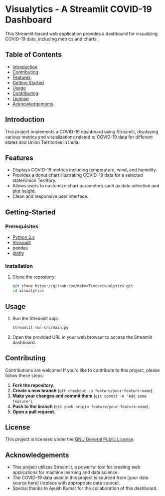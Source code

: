 # Visualytics - A Streamlit COVID-19 Dashboard

This Streamlit-based web application provides a dashboard for visualizing COVID-19 data, including metrics and charts.

## Table of Contents

- [Introduction](#introduction)
- [Contributing](#contributing)
- [Features](#features)
- [Getting Started](#getting-started)
- [Usage](#usage)
- [Contributing](#contributing)
- [License](#license)
- [Acknowledgements](#acknowledgements)

## Introduction

This project implements a COVID-19 dashboard using Streamlit, displaying various metrics and visualizations related to COVID-19 data for different states and Union Territories in India.

## Features

- Displays COVID-19 metrics including temperature, wind, and humidity.
- Provides a donut chart illustrating COVID-19 data for a selected state/Union Territory.
- Allows users to customize chart parameters such as data selection and plot height.
- Clean and responsive user interface.

## Getting-Started

### Prerequisites

- [Python 3.x](https://www.python.org/doc/)
- [Streamlit](https://docs.streamlit.io/)
- [pandas](https://pandas.pydata.org/docs/)
- [plotly](https://github.com/plotly/plotly.py)

### Installation

1. Clone the repository:

   ```bash
   git clone https://github.com/KekmaTime/visualytics.git
   cd visualytics

## Usage

1. Run the Streamlit app:

    ```bash
    streamlit run src/main.py
    ```

2. Open the provided URL in your web browser to access the Streamlit dashboard.

## Contributing

Contributions are welcome! If you'd like to contribute to this project, please follow these steps:

1. **Fork the repository.**
2. **Create a new branch** (`git checkout -b feature/your-feature-name`).
3. **Make your changes and commit them** (`git commit -m 'Add some feature'`).
4. **Push to the branch** (`git push origin feature/your-feature-name`).
5. **Open a pull request.**

## License

This project is licensed under the [GNU General Public License](https://github.com/KekmaTime/visualytics/blob/main/LICENSE).

## Acknowledgements

- This project utilizes Streamlit, a powerful tool for creating web applications for machine learning and data science.
- The COVID-19 data used in this project is sourced from [your data source here] (replace with appropriate data source).
- Special thanks to Ayush Kumar for the collaboration of this dashboard.
